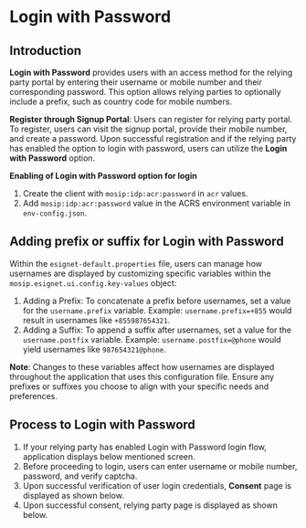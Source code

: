 # Login with Password 

## Introduction

**Login with Password** provides users with an access method for the relying party portal by entering their username or mobile number and their corresponding password. This option allows relying parties to optionally include a prefix, such as country code for mobile numbers.

**Register through Signup Portal**: Users can register for relying party portal. To register, users can visit the signup portal, provide their mobile number, and create a password. Upon successful registration and if the relying party has enabled the option to login with password, users can utilize the **Login with Password** option.

**Enabling of Login with Password option for login**

1. Create the client with ``mosip:idp:acr:password`` in ``acr`` values.
2. Add ``mosip:idp:acr:password`` value in the ACRS environment variable in ``env-config.json``.

## Adding prefix or suffix for Login with Password

Within the ``esignet-default.properties`` file, users can manage how usernames are displayed by customizing specific variables within the ``mosip.esignet.ui.config.key-values`` object:

1. Adding a Prefix: To concatenate a prefix before usernames, set a value for the ``username.prefix`` variable. Example: 
   ``username.prefix=+855`` would result in usernames like ``+855987654321``.
2. Adding a Suffix: To append a suffix after usernames, set a value for the ``username.postfix`` variable. Example: 
   ``username.postfix=@phone`` would yield usernames like ``987654321@phone``.

**Note**: Changes to these variables affect how usernames are displayed throughout the application that uses this configuration file. Ensure any prefixes or suffixes you choose to align with your specific needs and preferences.

## Process to Login with Password

1. If your relying party has enabled Login with Password login flow, application displays below mentioned screen.
2. Before proceeding to login, users can enter username or mobile number, password, and verify captcha.
3. Upon successful verification of user login credentials, **Consent** page is displayed as shown below.
4. Upon successful consent, relying party page is displayed as shown below.
   
